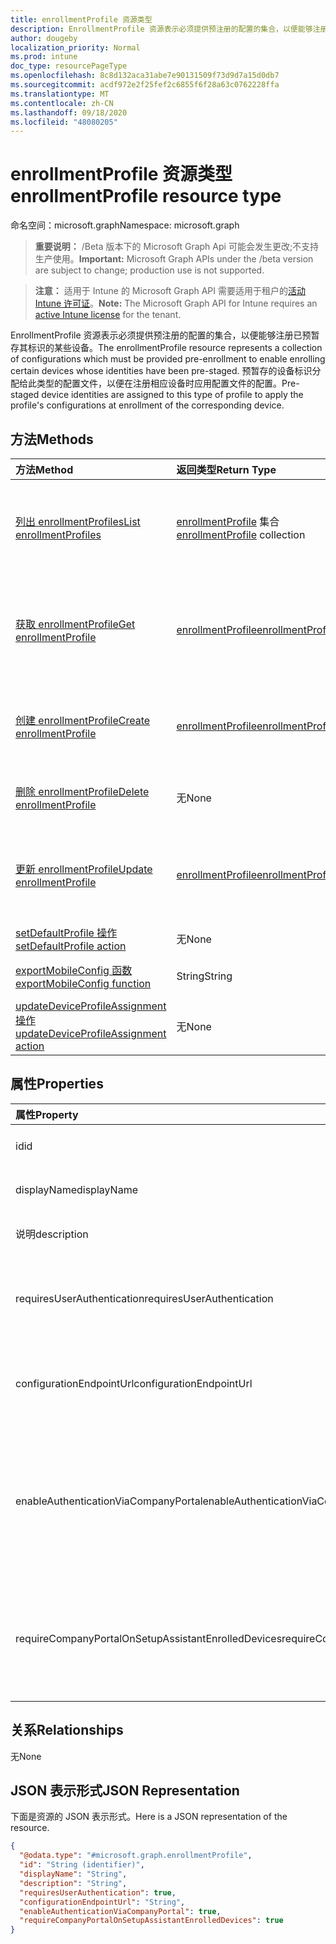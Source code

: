 ```yaml
---
title: enrollmentProfile 资源类型
description: EnrollmentProfile 资源表示必须提供预注册的配置的集合，以便能够注册已预暂存其标识的某些设备。 预暂存的设备标识分配给此类型的配置文件，以便在注册相应设备时应用配置文件的配置。
author: dougeby
localization_priority: Normal
ms.prod: intune
doc_type: resourcePageType
ms.openlocfilehash: 8c8d132aca31abe7e90131509f73d9d7a15d0db7
ms.sourcegitcommit: acdf972e2f25fef2c6855f6f28a63c0762228ffa
ms.translationtype: MT
ms.contentlocale: zh-CN
ms.lasthandoff: 09/18/2020
ms.locfileid: "48080205"
---
```

# <a name="enrollmentprofile-resource-type"></a><span data-ttu-id="e8a69-104">enrollmentProfile 资源类型</span><span class="sxs-lookup"><span data-stu-id="e8a69-104">enrollmentProfile resource type</span></span>

<span data-ttu-id="e8a69-105">命名空间：microsoft.graph</span><span class="sxs-lookup"><span data-stu-id="e8a69-105">Namespace: microsoft.graph</span></span>

> <span data-ttu-id="e8a69-106">**重要说明：** /Beta 版本下的 Microsoft Graph Api 可能会发生更改;不支持生产使用。</span><span class="sxs-lookup"><span data-stu-id="e8a69-106">**Important:** Microsoft Graph APIs under the /beta version are subject to change; production use is not supported.</span></span>

> <span data-ttu-id="e8a69-107">**注意：** 适用于 Intune 的 Microsoft Graph API 需要适用于租户的[活动 Intune 许可证](https://go.microsoft.com/fwlink/?linkid=839381)。</span><span class="sxs-lookup"><span data-stu-id="e8a69-107">**Note:** The Microsoft Graph API for Intune requires an [active Intune license](https://go.microsoft.com/fwlink/?linkid=839381) for the tenant.</span></span>

<span data-ttu-id="e8a69-108">EnrollmentProfile 资源表示必须提供预注册的配置的集合，以便能够注册已预暂存其标识的某些设备。</span><span class="sxs-lookup"><span data-stu-id="e8a69-108">The enrollmentProfile resource represents a collection of configurations which must be provided pre-enrollment to enable enrolling certain devices whose identities have been pre-staged.</span></span> <span data-ttu-id="e8a69-109">预暂存的设备标识分配给此类型的配置文件，以便在注册相应设备时应用配置文件的配置。</span><span class="sxs-lookup"><span data-stu-id="e8a69-109">Pre-staged device identities are assigned to this type of profile to apply the profile's configurations at enrollment of the corresponding device.</span></span>

## <a name="methods"></a><span data-ttu-id="e8a69-110">方法</span><span class="sxs-lookup"><span data-stu-id="e8a69-110">Methods</span></span>
|<span data-ttu-id="e8a69-111">方法</span><span class="sxs-lookup"><span data-stu-id="e8a69-111">Method</span></span>|<span data-ttu-id="e8a69-112">返回类型</span><span class="sxs-lookup"><span data-stu-id="e8a69-112">Return Type</span></span>|<span data-ttu-id="e8a69-113">说明</span><span class="sxs-lookup"><span data-stu-id="e8a69-113">Description</span></span>|
|:---|:---|:---|
|[<span data-ttu-id="e8a69-114">列出 enrollmentProfiles</span><span class="sxs-lookup"><span data-stu-id="e8a69-114">List enrollmentProfiles</span></span>](../api/intune-enrollment-enrollmentprofile-list.md)|<span data-ttu-id="e8a69-115">[enrollmentProfile](../resources/intune-enrollment-enrollmentprofile.md) 集合</span><span class="sxs-lookup"><span data-stu-id="e8a69-115">[enrollmentProfile](../resources/intune-enrollment-enrollmentprofile.md) collection</span></span>|<span data-ttu-id="e8a69-116">列出 [enrollmentProfile](../resources/intune-enrollment-enrollmentprofile.md) 对象的属性和关系。</span><span class="sxs-lookup"><span data-stu-id="e8a69-116">List properties and relationships of the [enrollmentProfile](../resources/intune-enrollment-enrollmentprofile.md) objects.</span></span>|
|[<span data-ttu-id="e8a69-117">获取 enrollmentProfile</span><span class="sxs-lookup"><span data-stu-id="e8a69-117">Get enrollmentProfile</span></span>](../api/intune-enrollment-enrollmentprofile-get.md)|[<span data-ttu-id="e8a69-118">enrollmentProfile</span><span class="sxs-lookup"><span data-stu-id="e8a69-118">enrollmentProfile</span></span>](../resources/intune-enrollment-enrollmentprofile.md)|<span data-ttu-id="e8a69-119">读取 [enrollmentProfile](../resources/intune-enrollment-enrollmentprofile.md) 对象的属性和关系。</span><span class="sxs-lookup"><span data-stu-id="e8a69-119">Read properties and relationships of the [enrollmentProfile](../resources/intune-enrollment-enrollmentprofile.md) object.</span></span>|
|[<span data-ttu-id="e8a69-120">创建 enrollmentProfile</span><span class="sxs-lookup"><span data-stu-id="e8a69-120">Create enrollmentProfile</span></span>](../api/intune-enrollment-enrollmentprofile-create.md)|[<span data-ttu-id="e8a69-121">enrollmentProfile</span><span class="sxs-lookup"><span data-stu-id="e8a69-121">enrollmentProfile</span></span>](../resources/intune-enrollment-enrollmentprofile.md)|<span data-ttu-id="e8a69-122">创建新的 [enrollmentProfile](../resources/intune-enrollment-enrollmentprofile.md) 对象。</span><span class="sxs-lookup"><span data-stu-id="e8a69-122">Create a new [enrollmentProfile](../resources/intune-enrollment-enrollmentprofile.md) object.</span></span>|
|[<span data-ttu-id="e8a69-123">删除 enrollmentProfile</span><span class="sxs-lookup"><span data-stu-id="e8a69-123">Delete enrollmentProfile</span></span>](../api/intune-enrollment-enrollmentprofile-delete.md)|<span data-ttu-id="e8a69-124">无</span><span class="sxs-lookup"><span data-stu-id="e8a69-124">None</span></span>|<span data-ttu-id="e8a69-125">删除 [enrollmentProfile](../resources/intune-enrollment-enrollmentprofile.md)。</span><span class="sxs-lookup"><span data-stu-id="e8a69-125">Deletes a [enrollmentProfile](../resources/intune-enrollment-enrollmentprofile.md).</span></span>|
|[<span data-ttu-id="e8a69-126">更新 enrollmentProfile</span><span class="sxs-lookup"><span data-stu-id="e8a69-126">Update enrollmentProfile</span></span>](../api/intune-enrollment-enrollmentprofile-update.md)|[<span data-ttu-id="e8a69-127">enrollmentProfile</span><span class="sxs-lookup"><span data-stu-id="e8a69-127">enrollmentProfile</span></span>](../resources/intune-enrollment-enrollmentprofile.md)|<span data-ttu-id="e8a69-128">更新 [enrollmentProfile](../resources/intune-enrollment-enrollmentprofile.md) 对象的属性。</span><span class="sxs-lookup"><span data-stu-id="e8a69-128">Update the properties of a [enrollmentProfile](../resources/intune-enrollment-enrollmentprofile.md) object.</span></span>|
|[<span data-ttu-id="e8a69-129">setDefaultProfile 操作</span><span class="sxs-lookup"><span data-stu-id="e8a69-129">setDefaultProfile action</span></span>](../api/intune-enrollment-enrollmentprofile-setdefaultprofile.md)|<span data-ttu-id="e8a69-130">无</span><span class="sxs-lookup"><span data-stu-id="e8a69-130">None</span></span>|<span data-ttu-id="e8a69-131">尚未记录</span><span class="sxs-lookup"><span data-stu-id="e8a69-131">Not yet documented</span></span>|
|[<span data-ttu-id="e8a69-132">exportMobileConfig 函数</span><span class="sxs-lookup"><span data-stu-id="e8a69-132">exportMobileConfig function</span></span>](../api/intune-enrollment-enrollmentprofile-exportmobileconfig.md)|<span data-ttu-id="e8a69-133">String</span><span class="sxs-lookup"><span data-stu-id="e8a69-133">String</span></span>|<span data-ttu-id="e8a69-134">导出移动配置</span><span class="sxs-lookup"><span data-stu-id="e8a69-134">Exports the mobile configuration</span></span>|
|[<span data-ttu-id="e8a69-135">updateDeviceProfileAssignment 操作</span><span class="sxs-lookup"><span data-stu-id="e8a69-135">updateDeviceProfileAssignment action</span></span>](../api/intune-enrollment-enrollmentprofile-updatedeviceprofileassignment.md)|<span data-ttu-id="e8a69-136">无</span><span class="sxs-lookup"><span data-stu-id="e8a69-136">None</span></span>|<span data-ttu-id="e8a69-137">尚未记录</span><span class="sxs-lookup"><span data-stu-id="e8a69-137">Not yet documented</span></span>|

## <a name="properties"></a><span data-ttu-id="e8a69-138">属性</span><span class="sxs-lookup"><span data-stu-id="e8a69-138">Properties</span></span>
|<span data-ttu-id="e8a69-139">属性</span><span class="sxs-lookup"><span data-stu-id="e8a69-139">Property</span></span>|<span data-ttu-id="e8a69-140">类型</span><span class="sxs-lookup"><span data-stu-id="e8a69-140">Type</span></span>|<span data-ttu-id="e8a69-141">说明</span><span class="sxs-lookup"><span data-stu-id="e8a69-141">Description</span></span>|
|:---|:---|:---|
|<span data-ttu-id="e8a69-142">id</span><span class="sxs-lookup"><span data-stu-id="e8a69-142">id</span></span>|<span data-ttu-id="e8a69-143">String</span><span class="sxs-lookup"><span data-stu-id="e8a69-143">String</span></span>|<span data-ttu-id="e8a69-144">对象的 GUID</span><span class="sxs-lookup"><span data-stu-id="e8a69-144">The GUID for the object</span></span>|
|<span data-ttu-id="e8a69-145">displayName</span><span class="sxs-lookup"><span data-stu-id="e8a69-145">displayName</span></span>|<span data-ttu-id="e8a69-146">String</span><span class="sxs-lookup"><span data-stu-id="e8a69-146">String</span></span>|<span data-ttu-id="e8a69-147">配置文件的名称</span><span class="sxs-lookup"><span data-stu-id="e8a69-147">Name of the profile</span></span>|
|<span data-ttu-id="e8a69-148">说明</span><span class="sxs-lookup"><span data-stu-id="e8a69-148">description</span></span>|<span data-ttu-id="e8a69-149">String</span><span class="sxs-lookup"><span data-stu-id="e8a69-149">String</span></span>|<span data-ttu-id="e8a69-150">配置文件的说明</span><span class="sxs-lookup"><span data-stu-id="e8a69-150">Description of the profile</span></span>|
|<span data-ttu-id="e8a69-151">requiresUserAuthentication</span><span class="sxs-lookup"><span data-stu-id="e8a69-151">requiresUserAuthentication</span></span>|<span data-ttu-id="e8a69-152">Boolean</span><span class="sxs-lookup"><span data-stu-id="e8a69-152">Boolean</span></span>|<span data-ttu-id="e8a69-153">指示配置文件是否需要用户身份验证</span><span class="sxs-lookup"><span data-stu-id="e8a69-153">Indicates if the profile requires user authentication</span></span>|
|<span data-ttu-id="e8a69-154">configurationEndpointUrl</span><span class="sxs-lookup"><span data-stu-id="e8a69-154">configurationEndpointUrl</span></span>|<span data-ttu-id="e8a69-155">String</span><span class="sxs-lookup"><span data-stu-id="e8a69-155">String</span></span>|<span data-ttu-id="e8a69-156">用于注册的配置终结点 url</span><span class="sxs-lookup"><span data-stu-id="e8a69-156">Configuration endpoint url to use for Enrollment</span></span>|
|<span data-ttu-id="e8a69-157">enableAuthenticationViaCompanyPortal</span><span class="sxs-lookup"><span data-stu-id="e8a69-157">enableAuthenticationViaCompanyPortal</span></span>|<span data-ttu-id="e8a69-158">Boolean</span><span class="sxs-lookup"><span data-stu-id="e8a69-158">Boolean</span></span>|<span data-ttu-id="e8a69-159">指示使用 Apple Setup 助理（而不是公司门户）进行身份验证。</span><span class="sxs-lookup"><span data-stu-id="e8a69-159">Indicates to authenticate with Apple Setup Assistant instead of Company Portal.</span></span>|
|<span data-ttu-id="e8a69-160">requireCompanyPortalOnSetupAssistantEnrolledDevices</span><span class="sxs-lookup"><span data-stu-id="e8a69-160">requireCompanyPortalOnSetupAssistantEnrolledDevices</span></span>|<span data-ttu-id="e8a69-161">Boolean</span><span class="sxs-lookup"><span data-stu-id="e8a69-161">Boolean</span></span>|<span data-ttu-id="e8a69-162">指示在安装助理注册设备上需要公司门户</span><span class="sxs-lookup"><span data-stu-id="e8a69-162">Indicates that Company Portal is required on setup assistant enrolled devices</span></span>|

## <a name="relationships"></a><span data-ttu-id="e8a69-163">关系</span><span class="sxs-lookup"><span data-stu-id="e8a69-163">Relationships</span></span>
<span data-ttu-id="e8a69-164">无</span><span class="sxs-lookup"><span data-stu-id="e8a69-164">None</span></span>

## <a name="json-representation"></a><span data-ttu-id="e8a69-165">JSON 表示形式</span><span class="sxs-lookup"><span data-stu-id="e8a69-165">JSON Representation</span></span>
<span data-ttu-id="e8a69-166">下面是资源的 JSON 表示形式。</span><span class="sxs-lookup"><span data-stu-id="e8a69-166">Here is a JSON representation of the resource.</span></span>
<!-- {
  "blockType": "resource",
  "keyProperty": "id",
  "@odata.type": "microsoft.graph.enrollmentProfile"
}
-->
``` json
{
  "@odata.type": "#microsoft.graph.enrollmentProfile",
  "id": "String (identifier)",
  "displayName": "String",
  "description": "String",
  "requiresUserAuthentication": true,
  "configurationEndpointUrl": "String",
  "enableAuthenticationViaCompanyPortal": true,
  "requireCompanyPortalOnSetupAssistantEnrolledDevices": true
}
```






